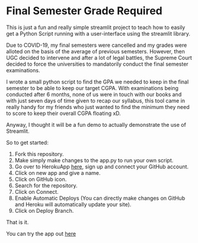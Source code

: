 # Final Semester Grade Required

This is just a fun and really simple streamlit project to teach how to easily get a Python Script running with a user-interface using the streamlit library. 

Due to COVID-19, my final semesters were cancelled and my grades were alloted on the basis of the average of previous semesters. However, then UGC decided to intervene and after a lot of legal battles, the Supreme Court decided to force the universities to mandatorily conduct the final semester examinations. 

I wrote a small python script to find the GPA we needed to keep in the final semester to be able to keep our target CGPA. With examinations being conducted after 6 months, none of us were in touch with our books and with just seven days of time given to recap our syllabus, this tool came in really handy for my friends who just wanted to find the minimum they need to score to keep their overall CGPA floating xD. 

Anyway, I thought it will be a fun demo to actually demonstrate the use of Streamlit. 

So to get started:
1) Fork this repository.
2) Make simply make changes to the app.py to run your own script. 
3) Go over to HerokuApp [here](https://heroku.com), sign up and connect your GitHub account.
4) Click on new app and give a name.
5) Click on GitHub icon. 
6) Search for the repository.
7) Click on Connect.
8) Enable Automatic Deploys (You can directly make changes on GitHub and Heroku will automatically update your site).
9) Click on Deploy Branch.

That is it. 

You can try the app out [here](https://endsem.herokuapp.com/)
